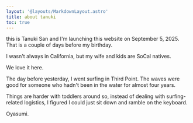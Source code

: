 ```yaml
---
layout: '@layouts/MarkdownLayout.astro'
title: about tanuki
toc: true
---
```


this is Tanuki San and I'm launching this website on September 5, 2025. That is a couple of days before my birthday.

I wasn't always in California, but my wife and kids are SoCal natives.

We love it here.

The day before yesterday, I went surfing in Third Point. The waves were good for someone who hadn't been in the water for almost four years.

Things are harder with toddlers around so, instead of dealing with surfing-related logistics, I figured I could just sit down and ramble on the keyboard.

Oyasumi.

